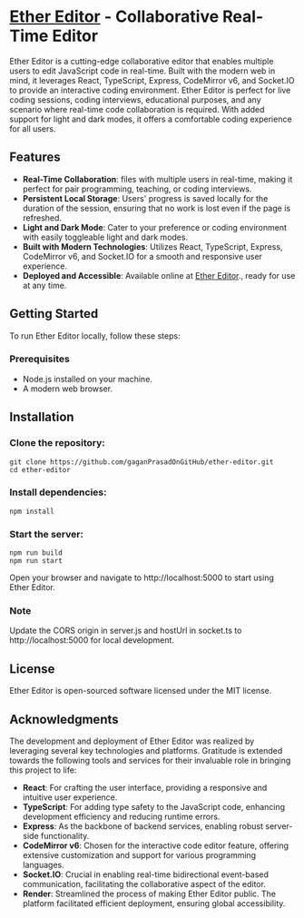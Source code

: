 # [Ether Editor](https://ether-editor-q2mv.onrender.com/) - Collaborative Real-Time Editor

Ether Editor is a cutting-edge collaborative editor that enables multiple users to edit JavaScript code in real-time. Built with the modern web in mind, it leverages React, TypeScript, Express, CodeMirror v6, and Socket.IO to provide an interactive coding environment. Ether Editor is perfect for live coding sessions, coding interviews, educational purposes, and any scenario where real-time code collaboration is required. With added support for light and dark modes, it offers a comfortable coding experience for all users.

## Features

- **Real-Time Collaboration**: files with multiple users in real-time, making it perfect for pair programming, teaching, or coding interviews.
- **Persistent Local Storage**: Users' progress is saved locally for the duration of the session, ensuring that no work is lost even if the page is refreshed.
- **Light and Dark Mode**: Cater to your preference or coding environment with easily toggleable light and dark modes.
- **Built with Modern Technologies**: Utilizes React, TypeScript, Express, CodeMirror v6, and Socket.IO for a smooth and responsive user experience.
- **Deployed and Accessible**: Available online at [Ether Editor](https://ether-editor-q2mv.onrender.com/ 'Collaborative Real-Time Editor')., ready for use at any time.

## Getting Started

To run Ether Editor locally, follow these steps:

### Prerequisites

- Node.js installed on your machine.
- A modern web browser.

## Installation

### Clone the repository:

```console
git clone https://github.com/gaganPrasadOnGitHub/ether-editor.git
cd ether-editor
```

### Install dependencies:

```console
npm install
```

### Start the server:

```console
npm run build
npm run start
```

Open your browser and navigate to http://localhost:5000 to start using Ether Editor.

### Note

Update the CORS origin in server.js and hostUrl in socket.ts to http://localhost:5000 for local development.

## License

Ether Editor is open-sourced software licensed under the MIT license.

## Acknowledgments

The development and deployment of Ether Editor was realized by leveraging several key technologies and platforms. Gratitude is extended towards the following tools and services for their invaluable role in bringing this project to life:

- **React**: For crafting the user interface, providing a responsive and intuitive user experience.
- **TypeScript**: For adding type safety to the JavaScript code, enhancing development efficiency and reducing runtime errors.
- **Express**: As the backbone of backend services, enabling robust server-side functionality.
- **CodeMirror v6**: Chosen for the interactive code editor feature, offering extensive customization and support for various programming languages.
- **Socket.IO**: Crucial in enabling real-time bidirectional event-based communication, facilitating the collaborative aspect of the editor.
- **Render**: Streamlined the process of making Ether Editor public. The platform facilitated efficient deployment, ensuring global accessibility.
